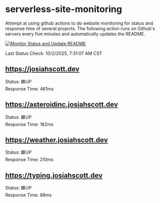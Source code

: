 # serverless-site-monitoring
Attempt at using github actions to do website monitoring for status and response time of several projects. The following action runs on Github's servers every five minutes and automatically updates the README.  

[![Monitor Status and Update README](https://github.com/JosiahSco/serverless-site-monitoring/actions/workflows/monitor.yaml/badge.svg)](https://github.com/JosiahSco/serverless-site-monitoring/actions/workflows/monitor.yaml)

Last Status Check: 10/2/2025, 7:31:07 AM CST

## https://josiahscott.dev
Status: 🟩UP  
Response Time: 461ms

## https://asteroidinc.josiahscott.dev
Status: 🟩UP  
Response Time: 182ms

## https://weather.josiahscott.dev
Status: 🟩UP  
Response Time: 210ms

## https://typing.josiahscott.dev
Status: 🟩UP  
Response Time: 88ms


